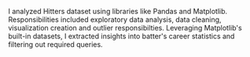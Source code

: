 I analyzed Hitters dataset using libraries like Pandas and Matplotlib.
Responsibilities included exploratory data analysis, data cleaning, visualization creation and outlier responsibilties.
Leveraging Matplotlib's built-in datasets, I extracted insights into batter's career statistics and filtering out required queries.
